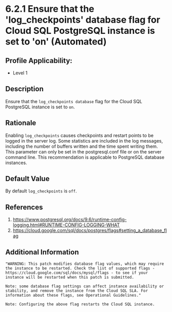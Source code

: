 # 6.2.1 Ensure that the 'log_checkpoints' database flag for Cloud SQL PostgreSQL instance is set to 'on' (Automated)

## Profile Applicability:

- Level 1

## Description

Ensure that the `log_checkpoints database` flag for the Cloud SQL PostgreSQL instance is set to `on`.

## Rationale

Enabling `log_checkpoints` causes checkpoints and restart points to be logged in the server log. Some statistics are included in the log messages, including the number of buffers written and the time spent writing them. This parameter can only be set in the postgresql.conf file or on the server command line. This recommendation is applicable to PostgreSQL database instances.

## Default Value

By default `log_checkpoints` is `off`.

## References

1. https://www.postgresql.org/docs/9.6/runtime-config-logging.html#RUNTIME-CONFIG-LOGGING-WHAT
2. https://cloud.google.com/sql/docs/postgres/flags#setting_a_database_flag

## Additional Information

```
"WARNING: This patch modifies database flag values, which may require the instance to be restarted. Check the list of supported flags - https://cloud.google.com/sql/docs/mysql/flags - to see if your instance will be restarted when this patch is submitted. 

Note: some database flag settings can affect instance availability or stability, and remove the instance from the Cloud SQL SLA. For information about these flags, see Operational Guidelines."
 
Note: Configuring the above flag restarts the Cloud SQL instance.
```